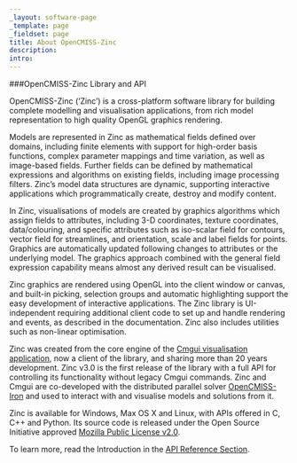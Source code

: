```yaml
---
_layout: software-page
_template: page
_fieldset: page
title: About OpenCMISS-Zinc
description:
intro:
---
```

###OpenCMISS-Zinc Library and API

OpenCMISS-Zinc (‘Zinc’) is a cross-platform software library for building complete modelling and visualisation applications, from rich model representation to high quality OpenGL graphics rendering.

Models are represented in Zinc as mathematical fields defined over domains, including finite elements with support for high-order basis functions, complex parameter mappings and time variation, as well as image-based fields. Further fields can be defined by mathematical expressions and algorithms on existing fields, including image processing filters. Zinc’s model data structures are dynamic, supporting interactive applications which programmatically create, destroy and modify content.

In Zinc, visualisations of models are created by graphics algorithms which assign fields to attributes, including 3-D coordinates, texture coordinates, data/colouring, and specific attributes such as iso-scalar field for contours, vector field for streamlines, and orientation, scale and label fields for points. Graphics are automatically updated following changes to attributes or the underlying model. The graphics approach combined with the general field expression capability means almost any derived result can be visualised.

Zinc graphics are rendered using OpenGL into the client window or canvas, and built-in picking, selection groups and automatic highlighting support the easy development of interactive applications. The Zinc library is UI-independent requiring additional client code to set up and handle rendering and events, as described in the documentation. Zinc also includes utilities such as non-linear optimisation.

Zinc was created from the core engine of the [Cmgui visualisation application](/software/opencmiss/cmgui), now a client of the library, and sharing more than 20 years development. Zinc v3.0 is the first release of the library with a full API for controlling its functionality without legacy Cmgui commands. Zinc and Cmgui are co-developed with the distributed parallel solver [OpenCMISS-Iron](/software/opencmiss/iron) and used to interact with and visualise models and solutions from it.

Zinc is available for Windows, Max OS X and Linux, with APIs offered in C, C++ and Python. Its source code is released under the Open Source Initiative approved [Mozilla Public License v2.0](http://www.mozilla.org/MPL/2.0/).

To learn more, read the Introduction in the [API Reference Section](documentation/api-reference).